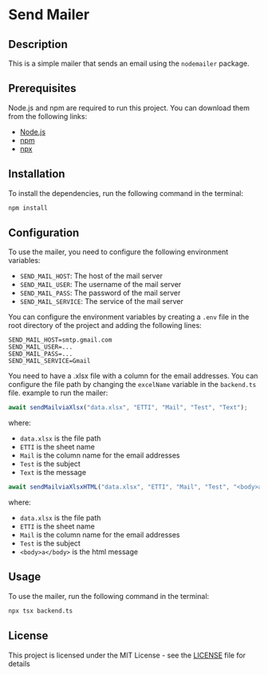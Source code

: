 # Send Mailer

## Description

This is a simple mailer that sends an email using the `nodemailer` package.

## Prerequisites
Node.js and npm are required to run this project. You can download them from the following links:

- [Node.js](https://nodejs.org/en/download/)
- [npm](https://www.npmjs.com/get-npm)
- [npx](https://www.npmjs.com/package/npx)

## Installation

To install the dependencies, run the following command in the terminal:

```bash
npm install 
```

## Configuration

To use the mailer, you need to configure the following environment variables:

- `SEND_MAIL_HOST`: The host of the mail server
- `SEND_MAIL_USER`: The username of the mail server
- `SEND_MAIL_PASS`: The password of the mail server
- `SEND_MAIL_SERVICE`: The service of the mail server

You can configure the environment variables by creating a `.env` file in the root directory of the project and adding
the following lines:

```env
SEND_MAIL_HOST=smtp.gmail.com
SEND_MAIL_USER=...
SEND_MAIL_PASS=...
SEND_MAIL_SERVICE=Gmail
```

You need to have a .xlsx file with a column for the email addresses. You can configure the file path by changing
the `excelName` variable in the `backend.ts` file.
example to run the mailer:

```typescript
await sendMailviaXlsx("data.xlsx", "ETTI", "Mail", "Test", "Text");
```

where:

- `data.xlsx` is the file path
- `ETTI` is the sheet name
- `Mail` is the column name for the email addresses
- `Test` is the subject
- `Text` is the message

```typescript
await sendMailviaXlsxHTML("data.xlsx", "ETTI", "Mail", "Test", "<body>a</body>");
```

where:

- `data.xlsx` is the file path
- `ETTI` is the sheet name
- `Mail` is the column name for the email addresses
- `Test` is the subject
- `<body>a</body>` is the html message

## Usage

To use the mailer, run the following command in the terminal:

```bash
npx tsx backend.ts
```

## License

This project is licensed under the MIT License - see the [LICENSE](LICENSE) file for details
